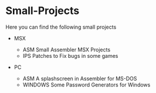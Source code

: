 # Small-Projects
Here you can find the following small projects

- MSX
  - ASM Small Assembler MSX Projects
  - IPS Patches to Fix bugs in some games

- PC
  - ASM A splashscreen in Assembler for MS-DOS
  - WINDOWS Some Password Generators for Windows
